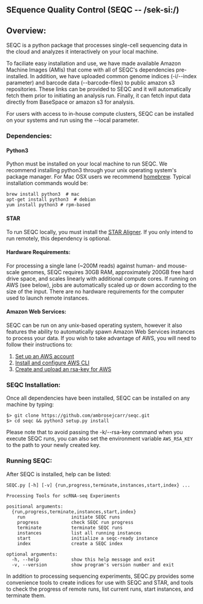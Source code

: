 ## SEquence Quality Control (SEQC -- /sek-si:/)

## Overview:

SEQC is a python package that processes single-cell sequencing data in the cloud and analyzes it interactively on your local machine.
 
To faciliate easy installation and use, we have made available Amazon Machine Images (AMIs) that come with all of SEQC's dependencies pre-installed. In addition, we have uploaded common genome indices (-i/--index parameter) and barcode data (--barcode-files) to public amazon s3 repositories. These links can be provided to SEQC and it will automatically fetch them prior to initiating an analysis run. Finally, it can fetch input data directly from BaseSpace or amazon s3 for analysis.

For users with access to in-house compute clusters, SEQC can be installed on your systems and run using the --local parameter.

### Dependencies:


#### Python3
Python must be installed on your local machine to run SEQC. We recommend installing python3 through your unix operating system's package manager. For Mac OSX users we recommend <a href=http://brew.sh/>homebrew</a>. Typical installation commands would be: 

    brew install python3  # mac
    apt-get install python3  # debian
    yum install python3 # rpm-based


#### STAR
To run SEQC locally, you must install the <a href=https://github.com/alexdobin/STAR>STAR Aligner</a>. If you only intend to run remotely, this dependency is optional. 


#### Hardware Requirements:
For processing a single lane (~200M reads) against human- and mouse-scale genomes, SEQC requires 30GB RAM, approximately 200GB free hard drive space, and scales linearly with additional compute cores. If running on AWS (see below), jobs are automatically scaled up or down according to the size of the input. There are no hardware requirements for the computer used to launch remote instances.  


#### Amazon Web Services:
SEQC can be run on any unix-based operating system, however it also features the ability to automatically spawn Amazon Web Services instances to process your data. If you wish to take advantage of AWS, you will need to follow their instructions to:

1. <a href=http://aws.amazon.com>Set up an AWS account</a>
2. <a href=https://aws.amazon.com/cli/>Install and configure AWS CLI</a> 
3. <a href=http://docs.aws.amazon.com/AWSEC2/latest/UserGuide/ec2-key-pairs.html>Create and upload an rsa-key for AWS</a> 


### SEQC Installation:

Once all dependencies have been installed, SEQC can be installed on any machine by typing:

    $> git clone https://github.com/ambrosejcarr/seqc.git
    $> cd seqc && python3 setup.py install 

Please note that to avoid passing the -k/--rsa-key command when you execute SEQC runs, you can also set the environment variable `AWS_RSA_KEY` to the path to your newly created key.

### Running SEQC:

After SEQC is installed, help can be listed:

    SEQC.py [-h] [-v] {run,progress,terminate,instances,start,index} ...
    
    Processing Tools for scRNA-seq Experiments
    
    positional arguments:
      {run,progress,terminate,instances,start,index}
        run                 initiate SEQC runs
        progress            check SEQC run progress
        terminate           terminate SEQC runs
        instances           list all running instances
        start               initialize a seqc-ready instance
        index               create a SEQC index
    
    optional arguments:
      -h, --help            show this help message and exit
      -v, --version         show program's version number and exit

In addition to processing sequencing experiments, SEQC.py provides some convenience tools to create indices for use with SEQC and STAR, and tools to check the progress of remote runs, list current runs, start instances, and terminate them. 
